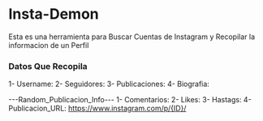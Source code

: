 # Insta-Demon
Esta es una herramienta para Buscar Cuentas de Instagram y Recopilar la informacion de un Perfil

<h3>Datos Que Recopila</h3>
1- Username:
2- Seguidores: 
3- Publicaciones: 
4- Biografia: 

---Random_Publicacion_Info---
1- Comentarios: 
2- Likes:
3- Hastags: 
4- Publicacion_URL: https://www.instagram.com/p/{ID}/
